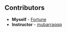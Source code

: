 ## Contributors
- **Myself** - [Fortune](esebagbonfortune73@gmail.com)  
- **Instructor** - [mubarraqqq](https://github.com/mubarraqqq)
